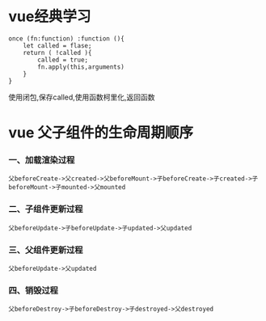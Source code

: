 # vue经典学习

```
once (fn:function) :function (){
    let called = flase;
    return ( !called ){
        called = true;
        fn.apply(this,arguments)
    }
}
```

使用闭包,保存called,使用函数柯里化,返回函数

# vue 父子组件的生命周期顺序

### 一、加载渲染过程

```repl
父beforeCreate->父created->父beforeMount->子beforeCreate->子created->子beforeMount->子mounted->父mounted
```

### 二、子组件更新过程

```repl
父beforeUpdate->子beforeUpdate->子updated->父updated
```

### 三、父组件更新过程

```repl
父beforeUpdate->父updated
```

### 四、销毁过程

```repl
父beforeDestroy->子beforeDestroy->子destroyed->父destroyed
```